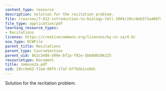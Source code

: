 ```yaml
---
content_type: resource
description: Solution for the recitation problem.
file: /courses/7-012-introduction-to-biology-fall-2004/29cc9e63f2a409f51fafb77b5b1ce9dc_immuno2a.pdf
file_type: application/pdf
learning_resource_types:
- Recitations
license: https://creativecommons.org/licenses/by-nc-sa/4.0/
ocw_type: OCWFile
parent_title: Recitations
parent_type: CourseSection
parent_uid: 862c3488-d99e-bf2a-f92e-5bb0d0196225
resourcetype: Document
title: immuno2a.pdf
uid: 29cc9e63-f2a4-09f5-1faf-b77b5b1ce9dc
---
```

Solution for the recitation problem.